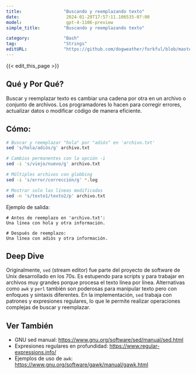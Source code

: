 ```yaml
---
title:                "Buscando y reemplazando texto"
date:                  2024-01-20T17:57:11.106535-07:00
model:                 gpt-4-1106-preview
simple_title:         "Buscando y reemplazando texto"

category:             "Bash"
tag:                  "Strings"
editURL:              "https://github.com/dogweather/forkful/blob/master/content/es/bash/searching-and-replacing-text.md"
---
```


{{< edit_this_page >}}

## Qué y Por Qué?
Buscar y reemplazar texto es cambiar una cadena por otra en un archivo o conjunto de archivos. Los programadores lo hacen para corregir errores, actualizar datos o modificar código de manera eficiente.

## Cómo:
```Bash
# Buscar y reemplazar "hola" por "adiós" en 'archivo.txt'
sed 's/hola/adiós/g' archivo.txt

# Cambios permanentes con la opción -i
sed -i 's/viejo/nuevo/g' archivo.txt

# Múltiples archivos con globbing
sed -i 's/error/corrección/g' *.log

# Mostrar solo las líneas modificadas
sed -n 's/texto1/texto2/p' archivo.txt
```

Ejemplo de salida:
```
# Antes de reemplazo en 'archivo.txt':
Una línea con hola y otra información.

# Después de reemplazo:
Una línea con adiós y otra información.
```

## Deep Dive
Originalmente, `sed` (stream editor) fue parte del proyecto de software de Unix desarrollado en los 70s. Es estupendo para scripts y para trabajar en archivos muy grandes porque procesa el texto línea por línea. Alternativas como `awk` y `perl` también son poderosas para manipular texto pero con enfoques y sintaxis diferentes. En la implementación, `sed` trabaja con patrones y expresiones regulares, lo que le permite realizar operaciones complejas de buscar y reemplazar.

## Ver También
- GNU sed manual: https://www.gnu.org/software/sed/manual/sed.html
- Expresiones regulares en profundidad: https://www.regular-expressions.info/
- Ejemplos de uso de `awk`: https://www.gnu.org/software/gawk/manual/gawk.html
